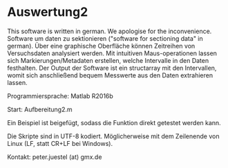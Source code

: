 # Auswertung2
This software is written in german. We apologise for the inconvenience.
Software um daten zu sektionieren ("software for sectioning data" in german). Über eine graphische Oberfläche können Zeitreihen von Versuchsdaten analysiert werden. Mit intuitiven Maus-operationen lassen sich Markierungen/Metadaten erstellen, welche Intervalle in den Daten festhalten. Der Output der Software ist ein structarray mit den Intervallen, womit sich anschließend bequem Messwerte aus den Daten extrahieren lassen.

Programmiersprache: Matlab R2016b

Start: Aufbereitung2.m

Ein Beispiel ist beigefügt, sodass die Funktion direkt getestet werden kann.

Die Skripte sind in UTF-8 kodiert. Möglicherweise mit dem Zeilenende von Linux (LF, statt CR+LF bei Windows).


Kontakt: peter.juestel (at) gmx.de
